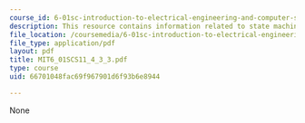 ```yaml
---
course_id: 6-01sc-introduction-to-electrical-engineering-and-computer-science-i-spring-2011
description: This resource contains information related to state machine composition.
file_location: /coursemedia/6-01sc-introduction-to-electrical-engineering-and-computer-science-i-spring-2011/66701048fac69f967901d6f93b6e8944_MIT6_01SCS11_4_3_3.pdf
file_type: application/pdf
layout: pdf
title: MIT6_01SCS11_4_3_3.pdf
type: course
uid: 66701048fac69f967901d6f93b6e8944

---
```

None